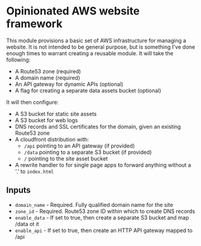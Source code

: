 # Opinionated AWS website framework

This module provisions a basic set of AWS infrastructure for managing a website. It is not intended
to be general purpose, but is something I've done enough times to warrant creating a reusable
module. It will take the following:

 * A Route53 zone (required)
 * A domain name (required)
 * An API gateway for dynamic APIs (optional)
 * A flag for creating a separate data assets bucket (optional)

It will then configure:

 * A S3 bucket for static site assets
 * A S3 bucket for web logs
 * DNS records and SSL certificates for the domain, given an existing Route53 zone
 * A cloudfront distribution with:
     * `/api` pointing to an API gateway (if provided)
     * `/data` pointing to a separate S3 bucket (if provided)
     * `/` pointing to the site asset bucket
 * A rewrite handler to for single page apps to forward anything without a '.' to `index.html`

 ## Inputs

  * `domain_name` - Required. Fully qualified domain name for the site
  * `zone_id` - Required. Route53 zone ID within which to create DNS records
  * `enable_data` - If set to true, then create a separate S3 bucket and map /data ot it
  * `enable_api` - If set to true, then create an HTTP API gateway mapped to /api